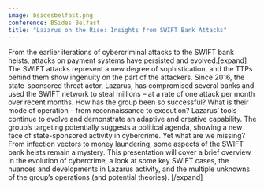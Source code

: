 ```yaml
---
image: bsidesbelfast.png
conference: BSides Belfast
title: "Lazarus on the Rise: Insights from SWIFT Bank Attacks"
---
```

From the earlier iterations of cybercriminal attacks to the SWIFT bank heists, attacks on payment systems have persisted and evolved.[expand]
The SWIFT attacks represent a new degree of sophistication, and the TTPs behind them show ingenuity on the part of the attackers. Since 2016, the state-sponsored threat actor, Lazarus, has compromised several banks and used the SWIFT network to steal millions – at a rate of one attack per month over recent months. How has the group been so successful? What is their mode of operation – from reconnaissance to execution? Lazarus’ tools continue to evolve and demonstrate an adaptive and creative capability. The group’s targeting potentially suggests a political agenda, showing a new face of state-sponsored activity in cybercrime. Yet what are we missing? From infection vectors to money laundering, some aspects of the SWIFT bank heists remain a mystery. This presentation will cover a brief overview in the evolution of cybercrime, a look at some key SWIFT cases, the nuances and developments in Lazarus activity, and the multiple unknowns of the group’s operations (and potential theories).
[/expand]
